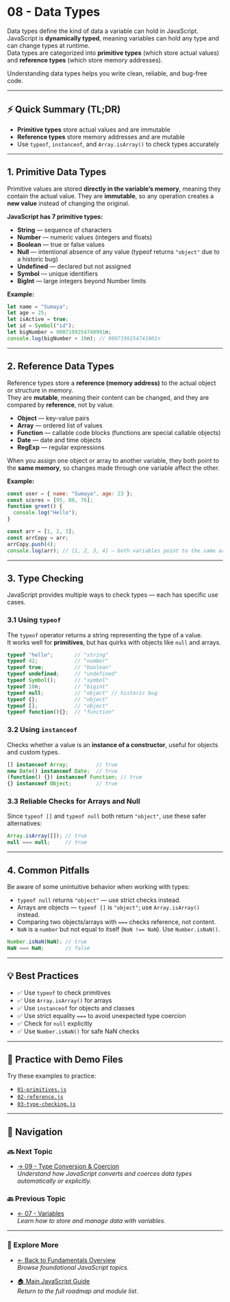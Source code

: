 # 08 - Data Types

Data types define the kind of data a variable can hold in JavaScript.  
JavaScript is **dynamically typed**, meaning variables can hold any type and can change types at runtime.  
Data types are categorized into **primitive types** (which store actual values) and **reference types** (which store memory addresses).  

Understanding data types helps you write clean, reliable, and bug-free code.

---

## ⚡ Quick Summary (TL;DR)

- **Primitive types** store actual values and are immutable  
- **Reference types** store memory addresses and are mutable  
- Use `typeof`, `instanceof`, and `Array.isArray()` to check types accurately

---

## 1. Primitive Data Types

Primitive values are stored **directly in the variable’s memory**, meaning they contain the actual value. They are **immutable**, so any operation creates a **new value** instead of changing the original.

**JavaScript has 7 primitive types:**  

- **String** — sequence of characters  
- **Number** — numeric values (integers and floats)  
- **Boolean** — true or false values  
- **Null** — intentional absence of any value (typeof returns `"object"` due to a historic bug)  
- **Undefined** — declared but not assigned  
- **Symbol** — unique identifiers  
- **BigInt** — large integers beyond Number limits  

**Example:**

```js
let name = "Sumaya";
let age = 25;
let isActive = true;
let id = Symbol("id");
let bigNumber = 9007199254740991n;
console.log(bigNumber + 10n); // 9007199254741001n
```

---

## 2. Reference Data Types

Reference types store a **reference (memory address)** to the actual object or structure in memory.  
They are **mutable**, meaning their content can be changed, and they are compared by **reference**, not by value.

- **Object** — key-value pairs  
- **Array** — ordered list of values  
- **Function** — callable code blocks (functions are special callable objects)  
- **Date** — date and time objects  
- **RegExp** — regular expressions  

When you assign one object or array to another variable, they both point to the **same memory**, so changes made through one variable affect the other.

**Example:**

```js
const user = { name: "Sumaya", age: 23 };
const scores = [95, 88, 76];
function greet() {
  console.log("Hello");
}

const arr = [1, 2, 3];
const arrCopy = arr;
arrCopy.push(4);
console.log(arr); // [1, 2, 3, 4] — both variables point to the same array
```

---

## 3. Type Checking

JavaScript provides multiple ways to check types — each has specific use cases.

### 3.1 Using `typeof`

The `typeof` operator returns a string representing the type of a value.  
It works well for **primitives**, but has quirks with objects like `null` and arrays.

```js
typeof "hello";       // "string"
typeof 42;            // "number"
typeof true;          // "boolean"
typeof undefined;     // "undefined"
typeof Symbol();      // "symbol"
typeof 10n;           // "bigint"
typeof null;          // "object" // historic bug
typeof {};            // "object"
typeof [];            // "object"
typeof function(){};  // "function"
```

### 3.2 Using `instanceof`

Checks whether a value is an **instance of a constructor**, useful for objects and custom types.

```js
[] instanceof Array;         // true
new Date() instanceof Date;  // true
(function() {}) instanceof Function; // true
{} instanceof Object;        // true
```

### 3.3 Reliable Checks for Arrays and Null

Since `typeof []` and `typeof null` both return `"object"`, use these safer alternatives:

```js
Array.isArray([]); // true
null === null;     // true
```

---

## 4. Common Pitfalls

Be aware of some unintuitive behavior when working with types:

- `typeof null` returns `"object"` — use strict checks instead.  
- Arrays are objects — `typeof []` is `"object"`; use `Array.isArray()` instead.  
- Comparing two objects/arrays with `===` checks reference, not content.  
- `NaN` is a `number` but not equal to itself (`NaN !== NaN`). Use `Number.isNaN()`.

```js
Number.isNaN(NaN); // true
NaN === NaN;       // false
```

---

## 💡 Best Practices

- ✅ Use `typeof` to check primitives  
- ✅ Use `Array.isArray()` for arrays  
- ✅ Use `instanceof` for objects and classes  
- ✅ Use strict equality `===` to avoid unexpected type coercion  
- ✅ Check for `null` explicitly  
- ✅ Use `Number.isNaN()` for safe NaN checks

---

## 📂 Practice with Demo Files

Try these examples to practice:

- [`01-primitives.js`](01-primitives.js)  
- [`02-reference.js`](02-reference.js)  
- [`03-type-checking.js`](03-type-checking.js)  

---

## 🔗 Navigation

### 🔜 Next Topic

- [→ 09 - Type Conversion & Coercion](../09-type-conversion-coercion/README.md)  
  *Understand how JavaScript converts and coerces data types automatically or explicitly.*

### 🔙 Previous Topic

- [← 07 - Variables](../07-variables/README.md)  
  *Learn how to store and manage data with variables.*

---

### 📂 Explore More

- [← Back to Fundamentals Overview](../README.md)  
  *Browse foundational JavaScript topics.*

- [🏠 Main JavaScript Guide](../../README.md)  
  *Return to the full roadmap and module list.*
